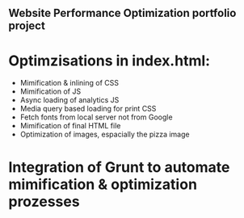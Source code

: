 ## Website Performance Optimization portfolio project

# Optimzisations in index.html:
- Mimification & inlining of CSS
- Mimification of JS
- Async loading of analytics JS
- Media query based loading for print CSS
- Fetch fonts from local server not from Google
- Mimification of final HTML file
- Optimization of images, espacially the pizza image

# Integration of Grunt to automate mimification & optimization prozesses